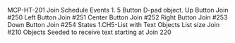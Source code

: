 MCP-HT-201 Join Schedule
    Events
        1. 5 Button D-pad object. 
            Up Button           Join #250
            Left Button         Join #251
            Center Button       Join #252
            Right Button        Join #253
            Down Button         Join #254
    States
        1.CH5-List with Text Objects
            List size           Join #210
            Objects Seeded to receive text starting at Join 220
        